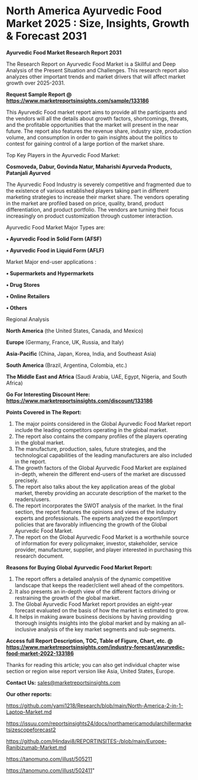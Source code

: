 # North America Ayurvedic Food Market 2025 : Size, Insights, Growth & Forecast 2031

<strong>Ayurvedic Food Market Research Report 2031</strong>

The Research Report on Ayurvedic Food Market is a Skillful and Deep Analysis of the Present Situation and Challenges. This research report also analyzes other important trends and market drivers that will affect market growth over 2025-2031.

<strong>Request Sample Report @ <a href=https://www.marketreportsinsights.com/sample/133186>https://www.marketreportsinsights.com/sample/133186</a></strong>

This Ayurvedic Food market report aims to provide all the participants and the vendors will all the details about growth factors, shortcomings, threats, and the profitable opportunities that the market will present in the near future. The report also features the revenue share, industry size, production volume, and consumption in order to gain insights about the politics to contest for gaining control of a large portion of the market share.

Top Key Players in the Ayurvedic Food Market:

<strong>Cosmoveda, Dabur, Govinda Natur, Maharishi Ayurveda Products, Patanjali Ayurved</strong>

The Ayurvedic Food Industry is severely competitive and fragmented due to the existence of various established players taking part in different marketing strategies to increase their market share. The vendors operating in the market are profiled based on price, quality, brand, product differentiation, and product portfolio. The vendors are turning their focus increasingly on product customization through customer interaction.

Ayurvedic Food Market Major Types are:

<strong>• Ayurvedic Food in Solid Form (AFSF)

• Ayurvedic Food in Liquid Form (AFLF)</strong>

Market Major end-user applications :

<strong>• Supermarkets and Hypermarkets

• Drug Stores

• Online Retailers

• Others</strong>

Regional Analysis

</u><strong><b>North America</b></strong> (the United States, Canada, and Mexico)

<strong><b>Europe </b></strong>(Germany, France, UK, Russia, and Italy)

<strong><b>Asia-Pacific</b></strong> (China, Japan, Korea, India, and Southeast Asia)

<strong><b>South America</b></strong> (Brazil, Argentina, Colombia, etc.)

<strong><b>The Middle East and Africa</b></strong> (Saudi Arabia, UAE, Egypt, Nigeria, and South Africa)

<strong>Go For Interesting Discount Here: <a href=https://www.marketreportsinsights.com/discount/133186>https://www.marketreportsinsights.com/discount/133186</a></strong>

<strong>Points Covered in The Report:</strong>
<ol>
  <li>The major points considered in the Global Ayurvedic Food Market report include the leading competitors operating in the global market.</li>
  <li>The report also contains the company profiles of the players operating in the global market.</li>
  <li>The manufacture, production, sales, future strategies, and the technological capabilities of the leading manufacturers are also included in the report.</li>
  <li>The growth factors of the Global Ayurvedic Food Market are explained in-depth, wherein the different end-users of the market are discussed precisely.</li>
  <li>The report also talks about the key application areas of the global market, thereby providing an accurate description of the market to the readers/users.</li>
  <li>The report incorporates the SWOT analysis of the market. In the final section, the report features the opinions and views of the industry experts and professionals. The experts analyzed the export/import policies that are favorably influencing the growth of the Global Ayurvedic Food Market.</li>
  <li>The report on the Global Ayurvedic Food Market is a worthwhile source of information for every policymaker, investor, stakeholder, service provider, manufacturer, supplier, and player interested in purchasing this research document.</li>
</ol>
<strong>Reasons for Buying Global Ayurvedic Food Market Report:</strong>

<ol>
  <li>The report offers a detailed analysis of the dynamic competitive landscape that keeps the reader/client well ahead of the competitors.</li>
  <li>It also presents an in-depth view of the different factors driving or restraining the growth of the global market.</li>
  <li>The Global Ayurvedic Food Market report provides an eight-year forecast evaluated on the basis of how the market is estimated to grow.</li>
  <li>It helps in making aware business decisions by having providing thorough insights insights into the global market and by making an all-inclusive analysis of the key market segments and sub-segments.</li>
</ol>
<strong>Access full Report Description, TOC, Table of Figure, Chart, etc. @ <a href=https://www.marketreportsinsights.com/industry-forecast/ayurvedic-food-market-2022-133186>https://www.marketreportsinsights.com/industry-forecast/ayurvedic-food-market-2022-133186</a></strong>


Thanks for reading this article; you can also get individual chapter wise section or region wise report version like Asia, United States, Europe.

<strong>Contact Us:</strong>
sales@marketreportsinsights.com

<strong>Our other reports:</strong>

<a href=https://github.com/yami1218/Research/blob/main/North-America-2-in-1-Laptop-Market.md>https://github.com/yami1218/Research/blob/main/North-America-2-in-1-Laptop-Market.md</a>

<a href=https://issuu.com/reportsinsights24/docs/northamericamodularchillermarketsizescopeforecast2>https://issuu.com/reportsinsights24/docs/northamericamodularchillermarketsizescopeforecast2</a>

<a href=https://github.com/Hindavi8/REPORTINSITES-/blob/main/Europe-Ranibizumab-Market.md>https://github.com/Hindavi8/REPORTINSITES-/blob/main/Europe-Ranibizumab-Market.md</a>

<a href=https://tanomuno.com/illust/505211>https://tanomuno.com/illust/505211</a>

<a href=https://tanomuno.com/illust/502411>https://tanomuno.com/illust/502411</a>"
